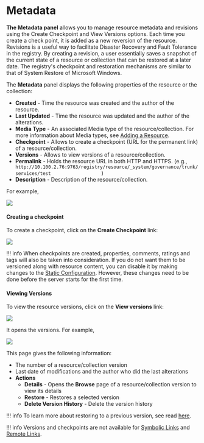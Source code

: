 # Metadata

**The Metadata panel** allows you to manage resource metadata and
revisions using the Create Checkpoint and View Versions options. Each time you create a check
point, it is added as a new reversion of the resource. Revisions is a
useful way to facilitate Disaster Recovery and Fault Tolerance in the
registry. By creating a revision, a user essentially saves a snapshot of
the current state of a resource or collection that can be restored at a
later date. The registry's checkpoint and restoration mechanisms are
similar to that of System Restore of Microsoft Windows.

The **Metadata** panel displays the following properties of the resource
or the collection:

-   **Created** - Time the resource was created and the author of the
    resource.
-   **Last Updated** - Time the resource was updated and the author of
    the alterations.
-   **Media Type** - An associated Media type of the
    resource/collection. For more information about Media types, see
    [Adding a Resource](../../administer/adding-a-resource).
-   **Checkpoint** - Allows to create a checkpoint (URL for the
    permanent link) of a resource/collection.
-   **Versions** - Allows to view versions of a resource/collection.
-   **Permalink** - Holds the resource URL in both HTTP and HTTPS.
    (e.g.,
    `                     http://10.100.2.76:9763/registry/resource/_system/governance/trunk/services/test                   `
    )
-   **Description** - Description of the resource/collection.

For example,  

![](../assets/img/22185146/22514191.png) 

#### Creating a checkpoint

To create a checkpoint, click on the **Create Checkpoint** link:

![](../assets/img/53125531/53287635.png)

!!! info 
    When checkpoints are created, properties, comments, ratings and tags will also be taken into consideration. If you do not want them to be versioned along with resource content, you can disable it by making changes to the [Static Configuration](https://docs.wso2.com/display/Governance460/Configuration+for+Static+%28One-time%29+and+Auto+Versioning+Resources). However, these changes need to be done before the server starts for the first time.

#### Viewing Versions

To view the resource versions, click on the **View versions** link:

![](../assets/img/53125531/53287640.png)  

It opens the versions. For example,

![](../assets/img/22185146/22514195.png) 

This page gives the following information:  

-   The number of a resource/collection version
-   Last date of modifications and the author who did the last
    alterations
-   **Actions**  
    -   **Details** - Opens the **Browse** page of a resource/collection
        version to view its details
    -   **Restore** - Restores a selected version
    -   **Delete Version History** - Delete the version history

!!! info 
    To learn more about restoring to a previous version, see read
    [here](https://docs.wso2.com/display/Governance460/Managing+Versions+of+a+Resource).

!!! info 
    Versions and checkpoints are not available for [Symbolic Links](https://docs.wso2.com/display/Governance460/Link+Creation#LinkCreation-ASymbolicLink)
    and [Remote Links](https://docs.wso2.com/display/Governance460/Link+Creation#LinkCreation-ARemoteLink).
